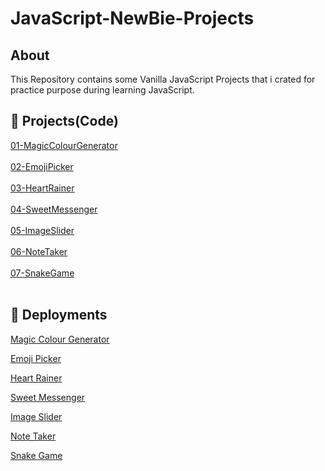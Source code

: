 
# JavaScript-NewBie-Projects

## About
This Repository contains some Vanilla JavaScript Projects that i crated for practice purpose  during learning JavaScript.

## 🔗 Projects(Code)
<a href="01-MagicColourGenerator" target="_blank">01-MagicColourGenerator</a><br><br>
<a href="
02-EmojiPicker " target="_blank">
02-EmojiPicker </a><br><br>
<a href="
03-HeartRainer " target="_blank">
03-HeartRainer </a><br><br>
<a href="04-SweetMessenger" target="_blank">04-SweetMessenger</a><br><br>
<a href="05-ImageSlider" target="_blank">05-ImageSlider</a><br><br>
<a href="
06-NoteTaker " target="_blank">
06-NoteTaker </a><br><br>
<a href="07-SnakeGame" target="_blank">07-SnakeGame</a><br><br>

## 🚀 Deployments

[Magic Colour Generator](magiccolourgenerator.vercel.app)

[Emoji Picker](https://emoji-picker-pritambera2000.vercel.app/)

[Heart Rainer](https://heart-rainer.vercel.app/)

[Sweet Messenger](https://sweet-messenger.netlify.app/)

[Image Slider](https://image-slider-pritam.netlify.app/)

[Note Taker](https://simple-note-taker.netlify.app/)

[Snake Game](https://snakeplayer.netlify.app/)



  